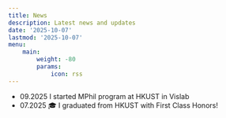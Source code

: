 ```yaml
---
title: News
description: Latest news and updates
date: '2025-10-07'
lastmod: '2025-10-07'
menu:
    main:
        weight: -80
        params:
            icon: rss
---
```


- 09.2025 I started MPhil program at HKUST in Vislab
- 07.2025 🎓 I graduated from HKUST with First Class Honors!
